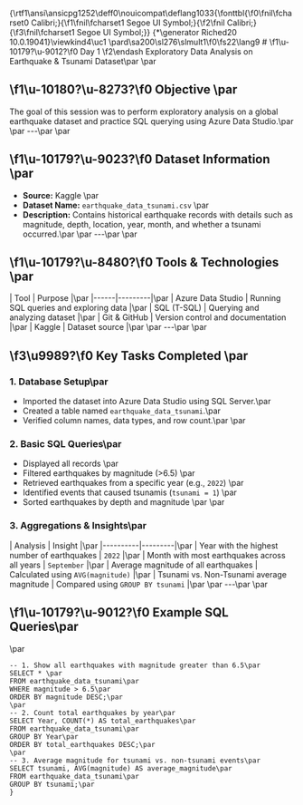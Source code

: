 {\rtf1\ansi\ansicpg1252\deff0\nouicompat\deflang1033{\fonttbl{\f0\fnil\fcharset0 Calibri;}{\f1\fnil\fcharset1 Segoe UI Symbol;}{\f2\fnil Calibri;}{\f3\fnil\fcharset1 Segoe UI Symbol;}}
{\*\generator Riched20 10.0.19041}\viewkind4\uc1 
\pard\sa200\sl276\slmult1\f0\fs22\lang9 # \f1\u-10179?\u-9012?\f0  Day 1 \f2\endash  Exploratory Data Analysis on Earthquake & Tsunami Dataset\par
\par
## \f1\u-10180?\u-8273?\f0  Objective  \par
The goal of this session was to perform exploratory analysis on a global earthquake dataset and practice SQL querying using Azure Data Studio.\par
\par
---\par
\par
## \f1\u-10179?\u-9023?\f0  Dataset Information  \par
- **Source:** Kaggle  \par
- **Dataset Name:** `earthquake_data_tsunami.csv`  \par
- **Description:** Contains historical earthquake records with details such as magnitude, depth, location, year, month, and whether a tsunami occurred.\par
\par
---\par
\par
## \f1\u-10179?\u-8480?\f0  Tools & Technologies  \par
| Tool | Purpose |\par
|------|---------|\par
| Azure Data Studio | Running SQL queries and exploring data |\par
| SQL (T-SQL) | Querying and analyzing dataset |\par
| Git & GitHub | Version control and documentation |\par
| Kaggle | Dataset source |\par
\par
---\par
\par
## \f3\u9989?\f0  Key Tasks Completed  \par
### 1. **Database Setup**\par
- Imported the dataset into Azure Data Studio using SQL Server.\par
- Created a table named `earthquake_data_tsunami`.\par
- Verified column names, data types, and row count.\par
\par
### 2. **Basic SQL Queries**\par
- Displayed all records  \par
- Filtered earthquakes by magnitude (>6.5)  \par
- Retrieved earthquakes from a specific year (e.g., `2022`)  \par
- Identified events that caused tsunamis (`tsunami = 1`)  \par
- Sorted earthquakes by depth and magnitude  \par
\par
### 3. **Aggregations & Insights**\par
| Analysis | Insight |\par
|----------|---------|\par
| Year with the highest number of earthquakes | `2022` |\par
| Month with most earthquakes across all years | `September` |\par
| Average magnitude of all earthquakes | Calculated using `AVG(magnitude)` |\par
| Tsunami vs. Non-Tsunami average magnitude | Compared using `GROUP BY tsunami` |\par
\par
---\par
\par
## \f1\u-10179?\u-9012?\f0  Example SQL Queries\par
\par
```sql\par
-- 1. Show all earthquakes with magnitude greater than 6.5\par
SELECT * \par
FROM earthquake_data_tsunami\par
WHERE magnitude > 6.5\par
ORDER BY magnitude DESC;\par
\par
-- 2. Count total earthquakes by year\par
SELECT Year, COUNT(*) AS total_earthquakes\par
FROM earthquake_data_tsunami\par
GROUP BY Year\par
ORDER BY total_earthquakes DESC;\par
\par
-- 3. Average magnitude for tsunami vs. non-tsunami events\par
SELECT tsunami, AVG(magnitude) AS average_magnitude\par
FROM earthquake_data_tsunami\par
GROUP BY tsunami;\par
}
 
